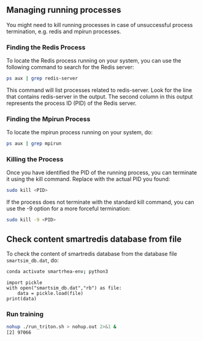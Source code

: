 ## Managing running processes

You might need to kill running processes in case of unsuccessful process termination, e.g. redis and mpirun processes. 

### Finding the Redis Process

To locate the Redis process running on your system, you can use the following command to search for the Redis server:

```sh
ps aux | grep redis-server
```

This command will list processes related to redis-server. Look for the line that contains redis-server in the output. The second column in this output represents the process ID (PID) of the Redis server.

### Finding the Mpirun Process

To locate the mpirun process running on your system, do:
```sh
ps aux | grep mpirun
```

### Killing the Process

Once you have identified the PID of the running process, you can terminate it using the kill command. Replace <PID> with the actual PID you found:

```sh
sudo kill <PID>
```

If the process does not terminate with the standard kill command, you can use the -9 option for a more forceful termination:

```sh
sudo kill -9 <PID>
```

## Check content smartredis database from file

To check the content of smartredis database from the database file `smartsim_db.dat`, do:
```bash
conda activate smartrhea-env; python3
```
```python3
import pickle
with open("smartsim_db.dat","rb") as file:
    data = pickle.load(file)
print(data)
```

### Run training

```bash
nohup ./run_triton.sh > nohup.out 2>&1 &
[2] 97066
```